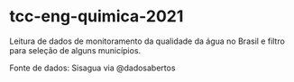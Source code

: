 # tcc-eng-quimica-2021
Leitura de dados de monitoramento da qualidade da água no Brasil e filtro para seleção de alguns municípios.

Fonte de dados: Sisagua via @dadosabertos
